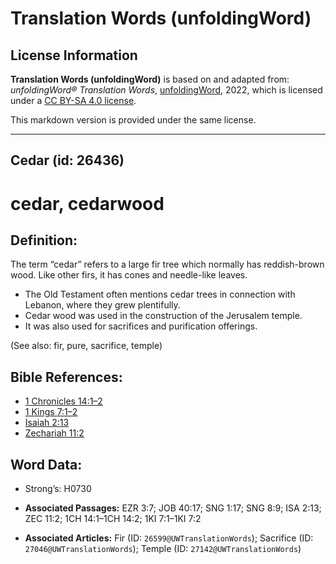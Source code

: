# Translation Words (unfoldingWord)

## License Information

**Translation Words (unfoldingWord)** is based on and adapted from: _unfoldingWord® Translation Words_, [unfoldingWord](https://unfoldingword.org/utw), 2022, which is licensed under a [CC BY-SA 4.0 license](https://creativecommons.org/licenses/by-sa/4.0/legalcode.en).

This markdown version is provided under the same license.



--------------------------------

## Cedar (id: 26436)

cedar, cedarwood
================

Definition:
-----------

The term “cedar” refers to a large fir tree which normally has reddish\-brown wood. Like other firs, it has cones and needle\-like leaves.

* The Old Testament often mentions cedar trees in connection with Lebanon, where they grew plentifully.
* Cedar wood was used in the construction of the Jerusalem temple.
* It was also used for sacrifices and purification offerings.

(See also: fir, pure, sacrifice, temple)

Bible References:
-----------------

* [1 Chronicles 14:1–2](https://ref.ly/1Chr14:1-1Chr14:2)
* [1 Kings 7:1–2](https://ref.ly/1Kgs7:1-1Kgs7:2)
* [Isaiah 2:13](https://ref.ly/Isa2:13)
* [Zechariah 11:2](https://ref.ly/Zech11:2)

Word Data:
----------

* Strong’s: H0730

* **Associated Passages:** EZR 3:7; JOB 40:17; SNG 1:17; SNG 8:9; ISA 2:13; ZEC 11:2; 1CH 14:1–1CH 14:2; 1KI 7:1–1KI 7:2
* **Associated Articles:** Fir (ID: `26599@UWTranslationWords`); Sacrifice (ID: `27046@UWTranslationWords`); Temple (ID: `27142@UWTranslationWords`)

